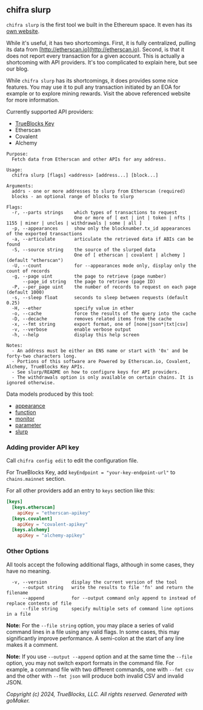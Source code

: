 ## chifra slurp

`chifra slurp` is the first tool we built in the Ethereum space. It even has its [own website](http://ethslurp.com).

While it's useful, it has two shortcomings. First, it is fully centralized, pulling its data from
[http://etherscan.io](http://etherscan.io). Second, is that it does not report every transaction
for a given account. This is actually a shortcoming with API providers. It's too complicated to explain
here, but see our blog.

While `chifra slurp` has its shortcomings, it does provides some nice features. You may use it to pull
any transaction initiated by an EOA for example or to explore mining rewards. Visit the above
referenced website for more information.

Currently supported API providers:
- [TrueBlocks Key](https://key.trueblocks.io)
- Etherscan
- Covalent
- Alchemy

```[plaintext]
Purpose:
  Fetch data from Etherscan and other APIs for any address.

Usage:
  chifra slurp [flags] <address> [address...] [block...]

Arguments:
  addrs - one or more addresses to slurp from Etherscan (required)
  blocks - an optional range of blocks to slurp

Flags:
  -r, --parts strings    which types of transactions to request
                         One or more of [ ext | int | token | nfts | 1155 | miner | uncles | withdrawals | some | all ]
  -p, --appearances      show only the blocknumber.tx_id appearances of the exported transactions
  -a, --articulate       articulate the retrieved data if ABIs can be found
  -S, --source string    the source of the slurped data
                         One of [ etherscan | covalent | alchemy ] (default "etherscan")
  -U, --count            for --appearances mode only, display only the count of records
  -g, --page uint        the page to retrieve (page number)
      --page_id string   the page to retrieve (page ID)
  -P, --per_page uint    the number of records to request on each page (default 1000)
  -s, --sleep float      seconds to sleep between requests (default 0.25)
  -H, --ether            specify value in ether
  -o, --cache            force the results of the query into the cache
  -D, --decache          removes related items from the cache
  -x, --fmt string       export format, one of [none|json*|txt|csv]
  -v, --verbose          enable verbose output
  -h, --help             display this help screen

Notes:
  - An address must be either an ENS name or start with '0x' and be forty-two characters long.
  - Portions of this software are Powered by Etherscan.io, Covalent, Alchemy, TrueBlocks Key APIs.
  - See slurp/README on how to configure keys for API providers.
  - The withdrawals option is only available on certain chains. It is ignored otherwise.
```

Data models produced by this tool:

- [appearance](/data-model/accounts/#appearance)
- [function](/data-model/other/#function)
- [monitor](/data-model/accounts/#monitor)
- [parameter](/data-model/other/#parameter)
- [slurp](/data-model/other/#slurp)

### Adding provider API key
Call `chifra config edit` to edit the configuration file.

For TrueBlocks Key, add `keyEndpoint = "your-key-endpoint-url"` to `chains.mainnet` section.

For all other providers add an entry to `keys` section like this:
```toml
[keys]
  [keys.etherscan]
    apiKey = "etherscan-apikey"
  [keys.covalent]
    apiKey = "covalent-apikey"
  [keys.alchemy]
    apiKey = "alchemy-apikey"
```

### Other Options

All tools accept the following additional flags, although in some cases, they have no meaning.

```[plaintext]
  -v, --version         display the current version of the tool
      --output string   write the results to file 'fn' and return the filename
      --append          for --output command only append to instead of replace contents of file
      --file string     specify multiple sets of command line options in a file
```

**Note:** For the `--file string` option, you may place a series of valid command lines in a file using any
valid flags. In some cases, this may significantly improve performance. A semi-colon at the start
of any line makes it a comment.

**Note:** If you use `--output --append` option and at the same time the `--file` option, you may not switch
export formats in the command file. For example, a command file with two different commands, one with `--fmt csv`
and the other with `--fmt json` will produce both invalid CSV and invalid JSON.

*Copyright (c) 2024, TrueBlocks, LLC. All rights reserved. Generated with goMaker.*
